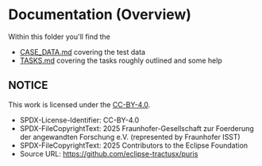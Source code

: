# Documentation (Overview)

Within this folder you'll find the 

- [CASE_DATA.md](./CASE_DATA.md) covering the test data
- [TASKS.md](./TASKS.md) covering the tasks roughly outlined and some help

## NOTICE

This work is licensed under the [CC-BY-4.0](https://creativecommons.org/licenses/by/4.0/legalcode).

- SPDX-License-Identifier: CC-BY-4.0
- SPDX-FileCopyrightText: 2025 Fraunhofer-Gesellschaft zur Foerderung der angewandten Forschung e.V. (represented by Fraunhofer ISST)
- SPDX-FileCopyrightText: 2025 Contributors to the Eclipse Foundation
- Source URL: https://github.com/eclipse-tractusx/puris
